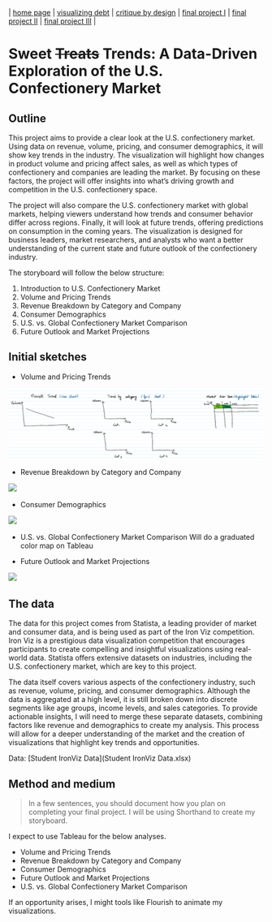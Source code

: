 | [home page](https://cmustudent.github.io/tswd-portfolio-templates/) | [visualizing debt](visualizing-government-debt) | [critique by design](critique-by-design) | [final project I](final-project-part-one) | [final project II](final-project-part-two) | [final project III](final-project-part-three) |

# Sweet ~~Treats~~ Trends: A Data-Driven Exploration of the U.S. Confectionery Market
## Outline
This project aims to provide a clear look at the U.S. confectionery market. Using data on revenue, volume, pricing, and consumer demographics, it will show key trends in the industry. The visualization will highlight how changes in product volume and pricing affect sales, as well as which types of confectionery and companies are leading the market. By focusing on these factors, the project will offer insights into what’s driving growth and competition in the U.S. confectionery space.

The project will also compare the U.S. confectionery market with global markets, helping viewers understand how trends and consumer behavior differ across regions. Finally, it will look at future trends, offering predictions on consumption in the coming years. The visualization is designed for business leaders, market researchers, and analysts who want a better understanding of the current state and future outlook of the confectionery industry.

The storyboard will follow the below structure:
1. Introduction to U.S. Confectionery Market
2. Volume and Pricing Trends
3. Revenue Breakdown by Category and Company
4. Consumer Demographics
5. U.S. vs. Global Confectionery Market Comparison
6. Future Outlook and Market Projections

## Initial sketches
- Volume and Pricing Trends
<img src="volume_pricing_wf.png" width="500"/>
  
- Revenue Breakdown by Category and Company  
<img src="category_company_wf" width="500"/>
  
- Consumer Demographics
<img src="Consumer_Demognaphic_wf" width="500"/>  
  
- U.S. vs. Global Confectionery Market Comparison
Will do a graduated color map on Tableau
  
- Future Outlook and Market Projections  
<img src="Future_Outlook_wf" width="500"/>  
  
## The data
The data for this project comes from Statista, a leading provider of market and consumer data, and is being used as part of the Iron Viz competition. Iron Viz is a prestigious data visualization competition that encourages participants to create compelling and insightful visualizations using real-world data. Statista offers extensive datasets on industries, including the U.S. confectionery market, which are key to this project.

The data itself covers various aspects of the confectionery industry, such as revenue, volume, pricing, and consumer demographics. Although the data is aggregated at a high level, it is still broken down into discrete segments like age groups, income levels, and sales categories. To provide actionable insights, I will need to merge these separate datasets, combining factors like revenue and demographics to create my analysis. This process will allow for a deeper understanding of the market and the creation of visualizations that highlight key trends and opportunities.

Data: [Student IronViz Data](Student IronViz Data.xlsx)


## Method and medium
> In a few sentences, you should document how you plan on completing your final project. 
I will be using Shorthand to create my storyboard.

I expect to use Tableau for the below analyses.
- Volume and Pricing Trends
- Revenue Breakdown by Category and Company
- Consumer Demographics
- Future Outlook and Market Projections
- U.S. vs. Global Confectionery Market Comparison

If an opportunity arises, I might tools like Flourish to animate my visualizations.
